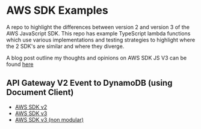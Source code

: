 # AWS SDK Examples

A repo to highlight the differences between version 2 and version 3 of the AWS JavaScript SDK. This repo has example TypeScript lambda functions which use various implementations and testing strategies to highlight where the 2 SDK's are similar and where they diverge.

A blog post outline my thoughts and opinions on AWS SDK JS V3 can be found [here](./docs/blog/aws-sdk-js-v3.md)

## API Gateway V2 Event to DynamoDB (using Document Client)

- [AWS SDK v2](./v2-document-client-write)
- [AWS SDK v3](./v3-document-client-write)
- [AWS SDK v3 (non modular)](./v3-non-modular-document-client-write)
